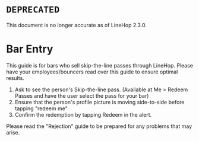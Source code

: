# `DEPRECATED`
This document is no longer accurate as of LineHop 2.3.0.

# Bar Entry

This guide is for bars who sell skip-the-line passes through LineHop. Please have your employees/bouncers read over this guide to ensure optimal results.

1. Ask to see the person's Skip-the-line pass. (Available at Me > Redeem Passes and have the user select the pass for your bar)
2. Ensure that the person's profile picture is moving side-to-side before tapping "redeem me"
3. Confirm the redemption by tapping Redeem in the alert.

Please read the "Rejection" guide to be prepared for any problems that may arise.
